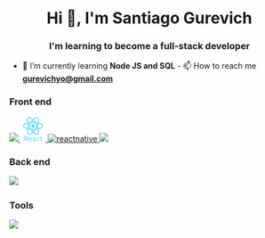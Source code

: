 <h1 align="center">Hi 👋, I'm Santiago Gurevich</h1>
<h3 align="center">I'm learning to become a full-stack developer</h3>

- 🌱 I’m currently learning **Node JS and SQL** - 📫 How to reach me
**gurevichyo@gmail.com**


<p align="left"></p>

<h3 align="left">Front end</h3>
 <p align="left">
  <a href="https://skillicons.dev">
    <img src="https://skillicons.dev/icons?i=html,css,bootstrap,sass,tailwind,materialui,js,ts" />
     <a href="https://reactjs.org/" target="_blank" rel="noreferrer"> <img src="https://raw.githubusercontent.com/devicons/devicon/master/icons/react/react-original-wordmark.svg" alt="react" width="45" height="45"/> </a> <a href="https://reactnative.dev/" target="_blank" rel="noreferrer"> <img src="https://reactnative.dev/img/header_logo.svg" alt="reactnative" width="45" height="45"/> </a>
  </a>
  <img src="https://skillicons.dev/icons?i=redux" />
</p>

<h3 align="left">Back end</h3>

<p align="left">
  <a href="https://skillicons.dev">
    <img src="https://skillicons.dev/icons?i=python,firebase,mysql,postgres" />
  </a>
</p>

<h3 align="left">Tools</h3>
<p align="left">
 <a href="https://skillicons.dev">
    <img src="https://skillicons.dev/icons?i=git,github,figma,vscode " />
  </a>
</p>



